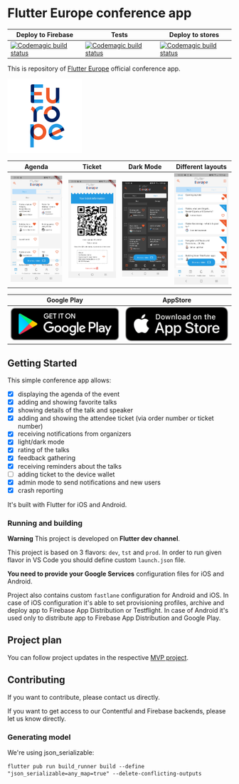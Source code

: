 # Flutter Europe conference app

| Deploy to Firebase | Tests | Deploy to stores |
|--------------------|-------|------------------|
| [![Codemagic build status](https://api.codemagic.io/apps/5dad72c1db229636b8c072a6/5dad72c1db229636b8c072a5/status_badge.svg)](https://codemagic.io/apps/5dad72c1db229636b8c072a6/5dad72c1db229636b8c072a5/latest_build) | [![Codemagic build status](https://api.codemagic.io/apps/5dad72c1db229636b8c072a6/5dad72c1db229636b8c072a5/status_badge.svg)](https://codemagic.io/apps/5dad72c1db229636b8c072a6/5dad72c1db229636b8c072a5/latest_build) | [![Codemagic build status](https://api.codemagic.io/apps/5dad72c1db229636b8c072a6/5db3500825dc3f4dd757c499/status_badge.svg)](https://codemagic.io/apps/5dad72c1db229636b8c072a6/5db3500825dc3f4dd757c499/latest_build) |

This is repository of [Flutter Europe](https://fluttereurope.dev/) official conference app.

![App Logo](docs/logo.png)

| Agenda | Ticket | Dark Mode | Different layouts |
|--------------------|-------|--------|--------|
|![Agenda screenshot](screenshots/agenda.jpg) | ![Ticket screenshot](screenshots/ticket.jpg) | ![Dark mode](screenshots/dark.jpg) | ![Different layouts](screenshots/layout.jpg) |

| Google Play | AppStore |
|---|---|
| [![Google Play](docs/play.png)](https://play.google.com/store/apps/details?id=dev.fluttereurope.conferenceapp) | [![AppStore](docs/appstore.png)](https://apps.apple.com/us/app/flutter-europe/id1485095896) |

## Getting Started

This simple conference app allows:

- [x] displaying the agenda of the event
- [x] adding and showing favorite talks
- [x] showing details of the talk and speaker
- [x] adding and showing the attendee ticket (via order number or ticket number)
- [x] receiving notifications from organizers
- [x] light/dark mode
- [x] rating of the talks
- [x] feedback gathering
- [x] receiving reminders about the talks
- [ ] adding ticket to the device wallet
- [x] admin mode to send notifications and new users
- [x] crash reporting

It's built with Flutter for iOS and Android.

### Running and building

**Warning** This project is developed on **Flutter dev channel**.

This project is based on 3 flavors: `dev`, `tst` and `prod`. In order to run given flavor in VS Code you should define custom `launch.json` file.

**You need to provide your Google Services** configuration files for iOS and Android.

Project also contains custom `fastlane` configuration for Android and iOS. In case of iOS configuration it's able to set provisioning profiles, archive and deploy app to Firebase App Distribution or Testflight. In case of Android it's used only to distribute app to Firebase App Distribution and Google Play.

## Project plan

You can follow project updates in the respective [MVP project](https://github.com/FlutterEurope/conference2020/projects/1).

## Contributing

If you want to contribute, please contact us directly.

If you want to get access to our Contentful and Firebase backends, please let us know directly.

### Generating model

We're using json_serializable:

```
flutter pub run build_runner build --define "json_serializable=any_map=true" --delete-conflicting-outputs
```
